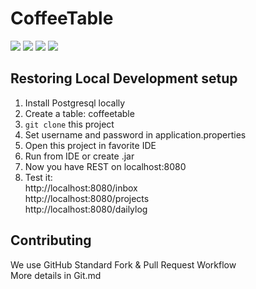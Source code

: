 # CoffeeTable
[![](https://img.shields.io/github/release/Boilerr/Coffee-Table-REST.svg)](https://github.com/Boilerr/Coffee-Table-REST/releases)
[![](https://img.shields.io/github/issues/Boilerr/Coffee-Table-REST.svg)](https://github.com/Boilerr/Coffee-Table-REST/issues) 
[![](https://img.shields.io/github/forks/Boilerr/Coffee-Table-REST.svg)](https://github.com/Boilerr/Coffee-Table-REST/network) 
[![](https://img.shields.io/github/stars/Boilerr/Coffee-Table-REST.svg)](https://github.com/Boilerr/Coffee-Table-REST/stargazers) 


## Restoring Local Development setup
1. Install Postgresql locally
2. Create a table: coffeetable 
3. ```git clone``` this project
4. Set username and password in application.properties
5. Open this project in favorite IDE
6. Run from IDE or create .jar
7. Now you have REST on localhost:8080
8. Test it:  
http://localhost:8080/inbox  
http://localhost:8080/projects  
http://localhost:8080/dailylog 
 
 
## Contributing
We use GitHub Standard Fork & Pull Request Workflow  
More details in Git.md
